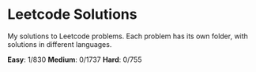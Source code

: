 # Leetcode Solutions
My solutions to Leetcode problems. Each problem has its own folder, with solutions in different languages.

**Easy**: 1/830
**Medium**: 0/1737
**Hard**: 0/755